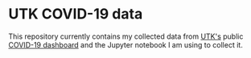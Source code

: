 # UTK COVID-19 data

This repository currently contains my collected data from [UTK's](https://utk.edu) public [COVID-19 dashboard](https://veoci.com/veoci/p/form/4jmds5x4jj4j#tab=entryForm) and the Jupyter notebook I am using to collect it.
